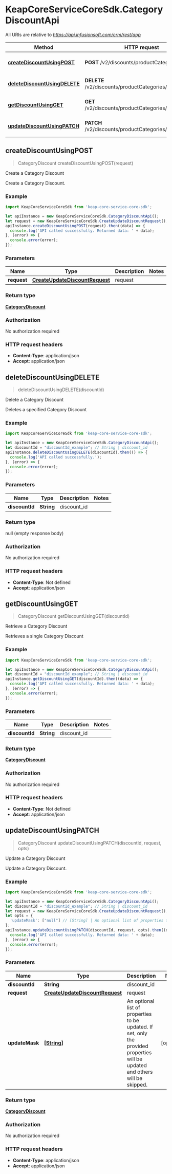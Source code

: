 # KeapCoreServiceCoreSdk.CategoryDiscountApi

All URIs are relative to *https://api.infusionsoft.com/crm/rest/app*

Method | HTTP request | Description
------------- | ------------- | -------------
[**createDiscountUsingPOST**](CategoryDiscountApi.md#createDiscountUsingPOST) | **POST** /v2/discounts/productCategories | Create a Category Discount
[**deleteDiscountUsingDELETE**](CategoryDiscountApi.md#deleteDiscountUsingDELETE) | **DELETE** /v2/discounts/productCategories/{discount_id} | Delete a Category Discount
[**getDiscountUsingGET**](CategoryDiscountApi.md#getDiscountUsingGET) | **GET** /v2/discounts/productCategories/{discount_id} | Retrieve a Category Discount
[**updateDiscountUsingPATCH**](CategoryDiscountApi.md#updateDiscountUsingPATCH) | **PATCH** /v2/discounts/productCategories/{discount_id} | Update a Category Discount



## createDiscountUsingPOST

> CategoryDiscount createDiscountUsingPOST(request)

Create a Category Discount

Create a Category Discount.

### Example

```javascript
import KeapCoreServiceCoreSdk from 'keap-core-service-core-sdk';

let apiInstance = new KeapCoreServiceCoreSdk.CategoryDiscountApi();
let request = new KeapCoreServiceCoreSdk.CreateUpdateDiscountRequest(); // CreateUpdateDiscountRequest | request
apiInstance.createDiscountUsingPOST(request).then((data) => {
  console.log('API called successfully. Returned data: ' + data);
}, (error) => {
  console.error(error);
});

```

### Parameters


Name | Type | Description  | Notes
------------- | ------------- | ------------- | -------------
 **request** | [**CreateUpdateDiscountRequest**](CreateUpdateDiscountRequest.md)| request | 

### Return type

[**CategoryDiscount**](CategoryDiscount.md)

### Authorization

No authorization required

### HTTP request headers

- **Content-Type**: application/json
- **Accept**: application/json


## deleteDiscountUsingDELETE

> deleteDiscountUsingDELETE(discountId)

Delete a Category Discount

Deletes a specified Category Discount

### Example

```javascript
import KeapCoreServiceCoreSdk from 'keap-core-service-core-sdk';

let apiInstance = new KeapCoreServiceCoreSdk.CategoryDiscountApi();
let discountId = "discountId_example"; // String | discount_id
apiInstance.deleteDiscountUsingDELETE(discountId).then(() => {
  console.log('API called successfully.');
}, (error) => {
  console.error(error);
});

```

### Parameters


Name | Type | Description  | Notes
------------- | ------------- | ------------- | -------------
 **discountId** | **String**| discount_id | 

### Return type

null (empty response body)

### Authorization

No authorization required

### HTTP request headers

- **Content-Type**: Not defined
- **Accept**: application/json


## getDiscountUsingGET

> CategoryDiscount getDiscountUsingGET(discountId)

Retrieve a Category Discount

Retrieves a single Category Discount

### Example

```javascript
import KeapCoreServiceCoreSdk from 'keap-core-service-core-sdk';

let apiInstance = new KeapCoreServiceCoreSdk.CategoryDiscountApi();
let discountId = "discountId_example"; // String | discount_id
apiInstance.getDiscountUsingGET(discountId).then((data) => {
  console.log('API called successfully. Returned data: ' + data);
}, (error) => {
  console.error(error);
});

```

### Parameters


Name | Type | Description  | Notes
------------- | ------------- | ------------- | -------------
 **discountId** | **String**| discount_id | 

### Return type

[**CategoryDiscount**](CategoryDiscount.md)

### Authorization

No authorization required

### HTTP request headers

- **Content-Type**: Not defined
- **Accept**: application/json


## updateDiscountUsingPATCH

> CategoryDiscount updateDiscountUsingPATCH(discountId, request, opts)

Update a Category Discount

Update a Category Discount.

### Example

```javascript
import KeapCoreServiceCoreSdk from 'keap-core-service-core-sdk';

let apiInstance = new KeapCoreServiceCoreSdk.CategoryDiscountApi();
let discountId = "discountId_example"; // String | discount_id
let request = new KeapCoreServiceCoreSdk.CreateUpdateDiscountRequest(); // CreateUpdateDiscountRequest | request
let opts = {
  'updateMask': ["null"] // [String] | An optional list of properties to be updated. If set, only the provided properties will be updated and others will be skipped.
};
apiInstance.updateDiscountUsingPATCH(discountId, request, opts).then((data) => {
  console.log('API called successfully. Returned data: ' + data);
}, (error) => {
  console.error(error);
});

```

### Parameters


Name | Type | Description  | Notes
------------- | ------------- | ------------- | -------------
 **discountId** | **String**| discount_id | 
 **request** | [**CreateUpdateDiscountRequest**](CreateUpdateDiscountRequest.md)| request | 
 **updateMask** | [**[String]**](String.md)| An optional list of properties to be updated. If set, only the provided properties will be updated and others will be skipped. | [optional] 

### Return type

[**CategoryDiscount**](CategoryDiscount.md)

### Authorization

No authorization required

### HTTP request headers

- **Content-Type**: application/json
- **Accept**: application/json

